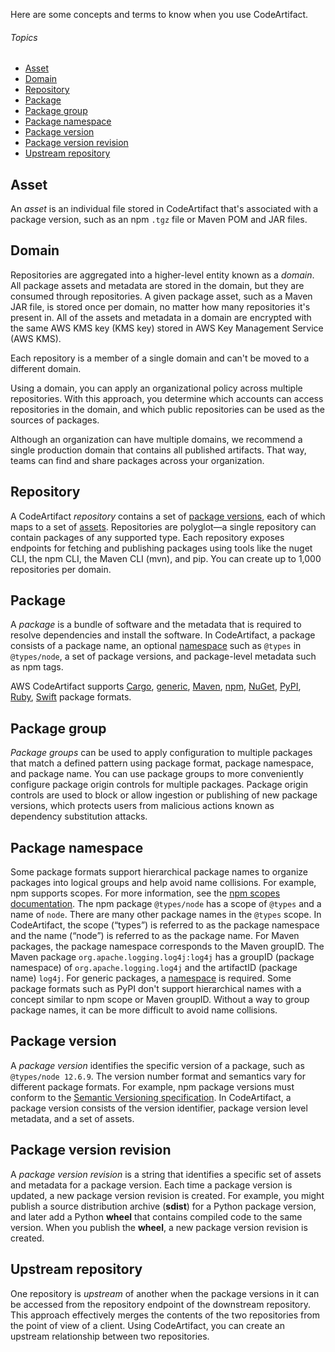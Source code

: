 Here are some concepts and terms to know when you use CodeArtifact.

###### Topics

-   [Asset](https://docs.aws.amazon.com/codeartifact/latest/ug/codeartifact-concepts.html#welcome-concepts-asset)
-   [Domain](https://docs.aws.amazon.com/codeartifact/latest/ug/codeartifact-concepts.html#welcome-concepts-domain)
-   [Repository](https://docs.aws.amazon.com/codeartifact/latest/ug/codeartifact-concepts.html#welcome-concepts-repository)
-   [Package](https://docs.aws.amazon.com/codeartifact/latest/ug/codeartifact-concepts.html#welcome-concepts-package)
-   [Package group](https://docs.aws.amazon.com/codeartifact/latest/ug/codeartifact-concepts.html#welcome-concepts-package-group)
-   [Package namespace](https://docs.aws.amazon.com/codeartifact/latest/ug/codeartifact-concepts.html#welcome-concepts-package-namespace)
-   [Package version](https://docs.aws.amazon.com/codeartifact/latest/ug/codeartifact-concepts.html#welcome-concepts-package-version)
-   [Package version revision](https://docs.aws.amazon.com/codeartifact/latest/ug/codeartifact-concepts.html#welcome-concepts-package-version-revision)
-   [Upstream repository](https://docs.aws.amazon.com/codeartifact/latest/ug/codeartifact-concepts.html#welcome-concepts-upstream)

## Asset

An _asset_ is an individual file stored in CodeArtifact that's associated with a package version, such as an npm `.tgz` file or Maven POM and JAR files.

## Domain

Repositories are aggregated into a higher-level entity known as a _domain_. All package assets and metadata are stored in the domain, but they are consumed through repositories. A given package asset, such as a Maven JAR file, is stored once per domain, no matter how many repositories it's present in. All of the assets and metadata in a domain are encrypted with the same AWS KMS key (KMS key) stored in AWS Key Management Service (AWS KMS).

Each repository is a member of a single domain and can't be moved to a different domain.

Using a domain, you can apply an organizational policy across multiple repositories. With this approach, you determine which accounts can access repositories in the domain, and which public repositories can be used as the sources of packages.

Although an organization can have multiple domains, we recommend a single production domain that contains all published artifacts. That way, teams can find and share packages across your organization.

## Repository

A CodeArtifact _repository_ contains a set of [package versions](https://docs.aws.amazon.com/codeartifact/latest/ug/codeartifact-concepts.html#welcome-concepts-package-version), each of which maps to a set of [assets](https://docs.aws.amazon.com/codeartifact/latest/ug/codeartifact-concepts.html#welcome-concepts-asset). Repositories are polyglot—a single repository can contain packages of any supported type. Each repository exposes endpoints for fetching and publishing packages using tools like the nuget CLI, the npm CLI, the Maven CLI (mvn), and pip. You can create up to 1,000 repositories per domain.

## Package

A _package_ is a bundle of software and the metadata that is required to resolve dependencies and install the software. In CodeArtifact, a package consists of a package name, an optional [namespace](https://docs.aws.amazon.com/codeartifact/latest/ug/codeartifact-concepts.html#welcome-concepts-package-namespace) such as `@types` in `@types/node`, a set of package versions, and package-level metadata such as npm tags.

AWS CodeArtifact supports [Cargo](https://docs.aws.amazon.com/codeartifact/latest/ug/using-cargo.html), [generic](https://docs.aws.amazon.com/codeartifact/latest/ug/using-generic.html), [Maven](https://docs.aws.amazon.com/codeartifact/latest/ug/using-maven.html), [npm](https://docs.aws.amazon.com/codeartifact/latest/ug/using-npm.html), [NuGet](https://docs.aws.amazon.com/codeartifact/latest/ug/using-nuget.html), [PyPI](https://docs.aws.amazon.com/codeartifact/latest/ug/using-python.html), [Ruby](https://docs.aws.amazon.com/codeartifact/latest/ug/using-ruby.html), [Swift](https://docs.aws.amazon.com/codeartifact/latest/ug/using-swift.html) package formats.

## Package group

_Package groups_ can be used to apply configuration to multiple packages that match a defined pattern using package format, package namespace, and package name. You can use package groups to more conveniently configure package origin controls for multiple packages. Package origin controls are used to block or allow ingestion or publishing of new package versions, which protects users from malicious actions known as dependency substitution attacks.

## Package namespace

Some package formats support hierarchical package names to organize packages into logical groups and help avoid name collisions. For example, npm supports scopes. For more information, see the [npm scopes documentation](https://docs.npmjs.com/cli/v7/using-npm/scope). The npm package `@types/node` has a scope of `@types` and a name of `node`. There are many other package names in the `@types` scope. In CodeArtifact, the scope (“types”) is referred to as the package namespace and the name (“node”) is referred to as the package name. For Maven packages, the package namespace corresponds to the Maven groupID. The Maven package `org.apache.logging.log4j:log4j` has a groupID (package namespace) of `org.apache.logging.log4j` and the artifactID (package name) `log4j`. For generic packages, a [namespace](https://docs.aws.amazon.com/codeartifact/latest/APIReference/API_PublishPackageVersion.html#namespace) is required. Some package formats such as PyPI don't support hierarchical names with a concept similar to npm scope or Maven groupID. Without a way to group package names, it can be more difficult to avoid name collisions.

## Package version

A _package version_ identifies the specific version of a package, such as `@types/node 12.6.9`. The version number format and semantics vary for different package formats. For example, npm package versions must conform to the [Semantic Versioning specification](https://semver.org/). In CodeArtifact, a package version consists of the version identifier, package version level metadata, and a set of assets.

## Package version revision

A _package version revision_ is a string that identifies a specific set of assets and metadata for a package version. Each time a package version is updated, a new package version revision is created. For example, you might publish a source distribution archive (**sdist**) for a Python package version, and later add a Python **wheel** that contains compiled code to the same version. When you publish the **wheel**, a new package version revision is created.

## Upstream repository

One repository is _upstream_ of another when the package versions in it can be accessed from the repository endpoint of the downstream repository. This approach effectively merges the contents of the two repositories from the point of view of a client. Using CodeArtifact, you can create an upstream relationship between two repositories.